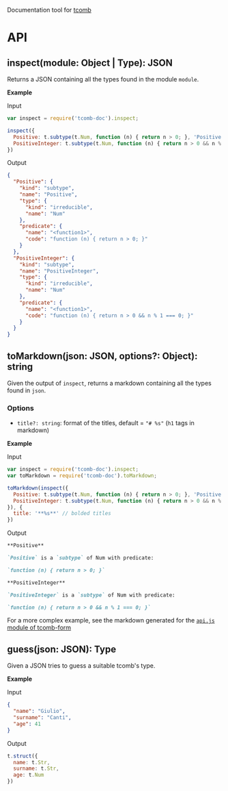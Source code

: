 Documentation tool for [tcomb](https://github.com/gcanti/tcomb)

# API

## inspect(module: Object | Type): JSON

Returns a JSON containing all the types found in the module `module`.

**Example**

Input

```js
var inspect = require('tcomb-doc').inspect;

inspect({
  Positive: t.subtype(t.Num, function (n) { return n > 0; }, 'Positive'),
  PositiveInteger: t.subtype(t.Num, function (n) { return n > 0 && n % 1 === 0; }, 'PositiveInteger')
})
```

Output

```json
{
  "Positive": {
    "kind": "subtype",
    "name": "Positive",
    "type": {
      "kind": "irreducible",
      "name": "Num"
    },
    "predicate": {
      "name": "<function1>",
      "code": "function (n) { return n > 0; }"
    }
  },
  "PositiveInteger": {
    "kind": "subtype",
    "name": "PositiveInteger",
    "type": {
      "kind": "irreducible",
      "name": "Num"
    },
    "predicate": {
      "name": "<function1>",
      "code": "function (n) { return n > 0 && n % 1 === 0; }"
    }
  }
}
```

## toMarkdown(json: JSON, options?: Object): string

Given the output of `inspect`, returns a markdown containing all the types found in `json`.

### Options

- `title?: string`: format of the titles, default = `"# %s"` (`h1` tags in markdown)

**Example**

Input

```js
var inspect = require('tcomb-doc').inspect;
var toMarkdown = require('tcomb-doc').toMarkdown;

toMarkdown(inspect({
  Positive: t.subtype(t.Num, function (n) { return n > 0; }, 'Positive'),
  PositiveInteger: t.subtype(t.Num, function (n) { return n > 0 && n % 1 === 0; }, 'PositiveInteger')
}), {
  title: '**%s**' // bolded titles
})
```

Output

```markdown
**Positive**

`Positive` is a `subtype` of Num with predicate:

`function (n) { return n > 0; }`

**PositiveInteger**

`PositiveInteger` is a `subtype` of Num with predicate:

`function (n) { return n > 0 && n % 1 === 0; }`
```

For a more complex example, see the markdown generated for the [`api.js` module of tcomb-form](examples/tcomb-form.md)

## guess(json: JSON): Type

Given a JSON tries to guess a suitable tcomb's type.

**Example**

Input

```json
{
  "name": "Giulio",
  "surname": "Canti",
  "age": 41
}
```

Output

```js
t.struct({
  name: t.Str,
  surname: t.Str,
  age: t.Num
})
```
